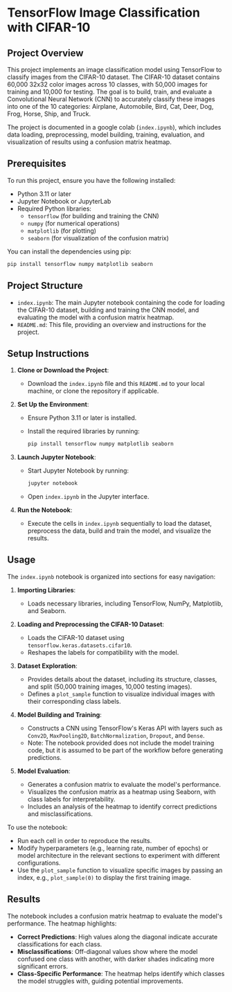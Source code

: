 # TensorFlow Image Classification with CIFAR-10

## Project Overview

This project implements an image classification model using TensorFlow to classify images from the CIFAR-10 dataset. The CIFAR-10 dataset contains 60,000 32x32 color images across 10 classes, with 50,000 images for training and 10,000 for testing. The goal is to build, train, and evaluate a Convolutional Neural Network (CNN) to accurately classify these images into one of the 10 categories: Airplane, Automobile, Bird, Cat, Deer, Dog, Frog, Horse, Ship, and Truck.

The project is documented in a google colab (`index.ipynb`), which includes data loading, preprocessing, model building, training, evaluation, and visualization of results using a confusion matrix heatmap.

## Prerequisites

To run this project, ensure you have the following installed:

- Python 3.11 or later
- Jupyter Notebook or JupyterLab
- Required Python libraries:
  - `tensorflow` (for building and training the CNN)
  - `numpy` (for numerical operations)
  - `matplotlib` (for plotting)
  - `seaborn` (for visualization of the confusion matrix)

You can install the dependencies using pip:

```bash
pip install tensorflow numpy matplotlib seaborn
```

## Project Structure

- `index.ipynb`: The main Jupyter notebook containing the code for loading the CIFAR-10 dataset, building and training the CNN model, and evaluating the model with a confusion matrix heatmap.
- `README.md`: This file, providing an overview and instructions for the project.

## Setup Instructions

1. **Clone or Download the Project**:

   - Download the `index.ipynb` file and this `README.md` to your local machine, or clone the repository if applicable.

2. **Set Up the Environment**:

   - Ensure Python 3.11 or later is installed.
   - Install the required libraries by running:

     ```bash
     pip install tensorflow numpy matplotlib seaborn
     ```

3. **Launch Jupyter Notebook**:

   - Start Jupyter Notebook by running:

     ```bash
     jupyter notebook
     ```
   - Open `index.ipynb` in the Jupyter interface.

4. **Run the Notebook**:

   - Execute the cells in `index.ipynb` sequentially to load the dataset, preprocess the data, build and train the model, and visualize the results.

## Usage

The `index.ipynb` notebook is organized into sections for easy navigation:

1. **Importing Libraries**:

   - Loads necessary libraries, including TensorFlow, NumPy, Matplotlib, and Seaborn.

2. **Loading and Preprocessing the CIFAR-10 Dataset**:

   - Loads the CIFAR-10 dataset using `tensorflow.keras.datasets.cifar10`.
   - Reshapes the labels for compatibility with the model.

3. **Dataset Exploration**:

   - Provides details about the dataset, including its structure, classes, and split (50,000 training images, 10,000 testing images).
   - Defines a `plot_sample` function to visualize individual images with their corresponding class labels.

4. **Model Building and Training**:

   - Constructs a CNN using TensorFlow's Keras API with layers such as `Conv2D`, `MaxPooling2D`, `BatchNormalization`, `Dropout`, and `Dense`.
   - Note: The notebook provided does not include the model training code, but it is assumed to be part of the workflow before generating predictions.

5. **Model Evaluation**:

   - Generates a confusion matrix to evaluate the model's performance.
   - Visualizes the confusion matrix as a heatmap using Seaborn, with class labels for interpretability.
   - Includes an analysis of the heatmap to identify correct predictions and misclassifications.

To use the notebook:

- Run each cell in order to reproduce the results.
- Modify hyperparameters (e.g., learning rate, number of epochs) or model architecture in the relevant sections to experiment with different configurations.
- Use the `plot_sample` function to visualize specific images by passing an index, e.g., `plot_sample(0)` to display the first training image.

## Results

The notebook includes a confusion matrix heatmap to evaluate the model's performance. The heatmap highlights:

- **Correct Predictions**: High values along the diagonal indicate accurate classifications for each class.
- **Misclassifications**: Off-diagonal values show where the model confused one class with another, with darker shades indicating more significant errors.
- **Class-Specific Performance**: The heatmap helps identify which classes the model struggles with, guiding potential improvements.

## 
